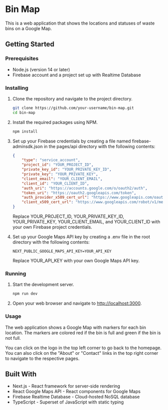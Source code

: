 # Bin Map

This is a web application that shows the locations and statuses of waste bins on a Google Map.

## Getting Started

### Prerequisites

- Node.js (version 14 or later)
- Firebase account and a project set up with Realtime Database

### Installing

1. Clone the repository and navigate to the project directory.

    ```bash
    git clone https://github.com/your-username/bin-map.git
    cd bin-map
    ```

2. Install the required packages using NPM.

    ```bash
    npm install
    ```

3. Set up your Firebase credentials by creating a file named firebase-adminsdk.json in the pages/api directory with the following contents:

    ```json
    {
        "type": "service_account",
        "project_id": "YOUR_PROJECT_ID",
        "private_key_id": "YOUR_PRIVATE_KEY_ID",
        "private_key": "YOUR_PRIVATE_KEY",
        "client_email": "YOUR_CLIENT_EMAIL",
        "client_id": "YOUR_CLIENT_ID",
        "auth_uri": "https://accounts.google.com/o/oauth2/auth",
        "token_uri": "https://oauth2.googleapis.com/token",
        "auth_provider_x509_cert_url": "https://www.googleapis.com/oauth2/v1/certs",
        "client_x509_cert_url": "https://www.googleapis.com/robot/v1/metadata/x509/ YOUR_CLIENT_EMAIL"
    }
    ```

    Replace YOUR_PROJECT_ID, YOUR_PRIVATE_KEY_ID, YOUR_PRIVATE_KEY, YOUR_CLIENT_EMAIL, and YOUR_CLIENT_ID with your own Firebase project credentials.

4. Set up your Google Maps API key by creating a .env file in the root directory with the following contents:

    ```.env
    NEXT_PUBLIC_GOOGLE_MAPS_API_KEY=YOUR_API_KEY
    ```

    Replace YOUR_API_KEY with your own Google Maps API key.

### Running

1. Start the development server.

    ```bash
    npm run dev
    ```

2. Open your web browser and navigate to <http://localhost:3000>.

### Usage

The web application shows a Google Map with markers for each bin location. The markers are colored red if the bin is full and green if the bin is not full.

You can click on the logo in the top left corner to go back to the homepage. You can also click on the "About" or "Contact" links in the top right corner to navigate to the respective pages.

## Built With

- Next.js - React framework for server-side rendering
- React Google Maps API - React components for Google Maps
- Firebase Realtime Database - Cloud-hosted NoSQL database
- TypeScript - Superset of JavaScript with static typing
